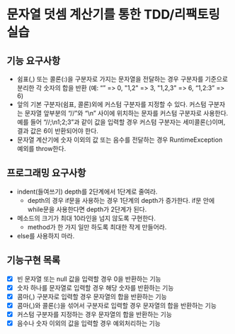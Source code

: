 # 문자열 덧셈 계산기를 통한 TDD/리팩토링 실습
## 기능 요구사항
* 쉼표(,) 또는 콜론(:)을 구분자로 가지는 문자열을 전달하는 경우 구분자를 기준으로 분리한 각 숫자의 합을 반환 (예: “” => 0, "1,2" => 3, "1,2,3" => 6, “1,2:3” => 6)
* 앞의 기본 구분자(쉼표, 콜론)외에 커스텀 구분자를 지정할 수 있다. 커스텀 구분자는 문자열 앞부분의 “//”와 “\n” 사이에 위치하는 문자를 커스텀 구분자로 사용한다. 예를 들어 “//;\n1;2;3”과 같이 값을 입력할 경우 커스텀 구분자는 세미콜론(;)이며, 결과 값은 6이 반환되어야 한다.
* 문자열 계산기에 숫자 이외의 값 또는 음수를 전달하는 경우 RuntimeException 예외를 throw한다.

## 프로그래밍 요구사항
* indent(들여쓰기) depth를 2단계에서 1단계로 줄여라.
    * depth의 경우 if문을 사용하는 경우 1단계의 depth가 증가한다. if문 안에 while문을 사용한다면 depth가 2단계가 된다.
* 메소드의 크기가 최대 10라인을 넘지 않도록 구현한다.
    * method가 한 가지 일만 하도록 최대한 작게 만들어라.
* else를 사용하지 마라.

## 기능구현 목록
* [X] 빈 문자열 또는 null 값을 입력할 경우 0을 반환하는 기능
* [X] 숫자 하나를 문자열로 입력할 경우 해당 숫자를 반환하는 기능
* [X] 콤마(,) 구분자로 입력할 경우 문자열의 합을 반환하는 기능
* [X] 콤마(,)와 콜론(:)을 섞어서 구분자로 입력할 경우 문자열의 합을 반환하는 기능
* [X] 커스텀 구분자를 지정하는 경우 문자열의 합을 반환하는 기능
* [X] 음수나 숫자 이외의 값을 입력할 경우 예외처리하는 기능
